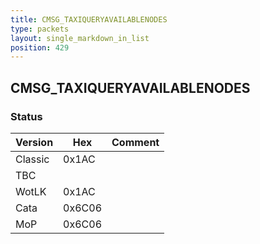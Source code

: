```yaml
---
title: CMSG_TAXIQUERYAVAILABLENODES
type: packets
layout: single_markdown_in_list
position: 429
---
```


## CMSG_TAXIQUERYAVAILABLENODES

### Status

Version    | Hex        | Comment
---------- | ---------- | ---------- 
Classic    | 0x1AC      | 
TBC        |            | 
WotLK      | 0x1AC      | 
Cata       | 0x6C06     | 
MoP        | 0x6C06     | 